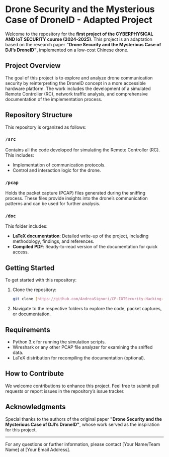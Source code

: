 # Drone Security and the Mysterious Case of DroneID - Adapted Project

Welcome to the repository for the **first project of the CYBERPHYSICAL AND IoT SECURITY course (2024-2025)**. This project is an adaptation based on the research paper **"Drone Security and the Mysterious Case of DJI’s DroneID"**, implemented on a low-cost Chinese drone.

## Project Overview
The goal of this project is to explore and analyze drone communication security by reinterpreting the DroneID concept in a more accessible hardware platform. The work includes the development of a simulated Remote Controller (RC), network traffic analysis, and comprehensive documentation of the implementation process.

## Repository Structure
This repository is organized as follows:

### `/src`
Contains all the code developed for simulating the Remote Controller (RC). This includes:
- Implementation of communication protocols.
- Control and interaction logic for the drone.

### `/pcap`
Holds the packet capture (PCAP) files generated during the sniffing process. These files provide insights into the drone’s communication patterns and can be used for further analysis.

### `/doc`
This folder includes:
- **LaTeX documentation**: Detailed write-up of the project, including methodology, findings, and references.
- **Compiled PDF**: Ready-to-read version of the documentation for quick access.

## Getting Started
To get started with this repository:
1. Clone the repository:  
   ```bash
   git clone [https://github.com/AndreaSignori/CP-IOTSecurity-Hacking-Chinese-Drone-for-Fun-and-30L/blob/main/README.md]
   ```
2. Navigate to the respective folders to explore the code, packet captures, or documentation.

## Requirements
- Python 3.x for running the simulation scripts.
- Wireshark or any other PCAP file analyzer for examining the sniffed data.
- LaTeX distribution for recompiling the documentation (optional).

## How to Contribute
We welcome contributions to enhance this project. Feel free to submit pull requests or report issues in the repository’s issue tracker.

## Acknowledgments
Special thanks to the authors of the original paper **"Drone Security and the Mysterious Case of DJI’s DroneID"**, whose work served as the inspiration for this project.

---

For any questions or further information, please contact [Your Name/Team Name] at [Your Email Address].


